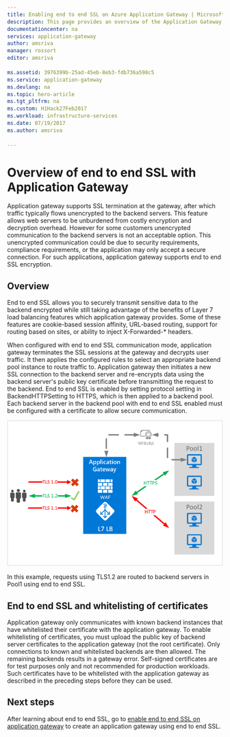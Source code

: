 ```yaml
---
title: Enabling end to end SSL on Azure Application Gateway | Microsoft Docs
description: This page provides an overview of the Application Gateway end to end SSL support.
documentationcenter: na
services: application-gateway
author: amsriva
manager: rossort
editor: amsriva

ms.assetid: 3976399b-25ad-45eb-8eb3-fdb736a598c5
ms.service: application-gateway
ms.devlang: na
ms.topic: hero-article
ms.tgt_pltfrm: na
ms.custom: H1Hack27Feb2017
ms.workload: infrastructure-services
ms.date: 07/19/2017
ms.author: amsriva

---
```

# Overview of end to end SSL with Application Gateway

Application gateway supports SSL termination at the gateway, after which traffic typically flows unencrypted to the backend servers. This feature allows web servers to be unburdened from costly encryption and decryption overhead. However for some customers unencrypted communication to the backend servers is not an acceptable option. This unencrypted communication could be due to security requirements, compliance requirements, or the application may only accept a secure connection. For such applications, application gateway supports end to end SSL encryption.

## Overview

End to end SSL allows you to securely transmit sensitive data to the backend encrypted while still taking advantage of the benefits of Layer 7 load balancing features which application gateway provides. Some of these features are cookie-based session affinity, URL-based routing, support for routing based on sites, or ability to inject X-Forwarded-* headers.

When configured with end to end SSL communication mode, application gateway terminates the SSL sessions at the gateway and decrypts user traffic. It then applies the configured rules to select an appropriate backend pool instance to route traffic to. Application gateway then initiates a new SSL connection to the backend server and re-encrypts data using the backend server's public key certificate before transmitting the request to the backend. End to end SSL is enabled by setting protocol setting in BackendHTTPSetting to HTTPS, which is then applied to a backend pool. Each backend server in the backend pool with end to end SSL enabled must be configured with a certificate to allow secure communication.

![end to end ssl scenario][1]

In this example, requests using TLS1.2 are routed to backend servers in Pool1 using end to end SSL.

## End to end SSL and whitelisting of certificates

Application gateway only communicates with known backend instances that have whitelisted their certificate with the application gateway. To enable whitelisting of certificates, you must upload the public key of backend server certificates to the application gateway (not the root certificate). Only connections to known and whitelisted backends are then allowed. The remaining backends results in a gateway error. Self-signed certificates are for test purposes only and not recommended for production workloads. Such certificates have to be whitelisted with the application gateway as described in the preceding steps before they can be used.

## Next steps

After learning about end to end SSL, go to [enable end to end SSL on application gateway](tutorial-ssl-powershell.md) to create an application gateway using end to end SSL.

<!--Image references-->

[1]: ./media/ssl-overview/scenario.png
